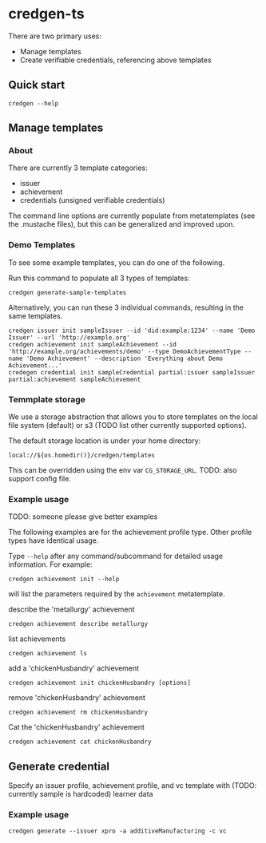 # credgen-ts

There are two primary uses:
- Manage templates
- Create verifiable credentials, referencing above templates

## Quick start

```
credgen --help
```

## Manage templates

### About

There are currently 3 template categories:
- issuer
- achievement
- credentials (unsigned verifiable credentials)

The command line options are currently populate from metatemplates (see the .mustache files), but this can be generalized and improved upon.

### Demo Templates

To see some example templates, you can do one of the following. 

Run this command to populate all 3 types of templates:

```
credgen generate-sample-templates
```

Alternatively, you can run these 3 individual commands, resulting in the same templates.

```
credgen issuer init sampleIssuer --id 'did:example:1234' --name 'Demo Issuer' --url 'http://example.org'
credgen achievement init sampleAchievement --id 'http://example.org/achievements/demo' --type DemoAchievementType --name 'Demo Achievement' --description 'Everything about Demo Achievement...'
credegen credential init sampleCredential partial:issuer sampleIssuer partial:achievement sampleAchievement
```


### Temmplate storage

We use a storage abstraction that allows you to store templates on the local file system (default) or s3 (TODO list other currently supported options).

The default storage location is under your home directory:
```
local://${os.homedir()}/credgen/templates
```

This can be overridden using the env var `CG_STORAGE_URL`. TODO: also support config file. 

### Example usage

TODO: someone please give better examples

The following examples are for the achievement profile type. Other profile types have identical usage.

Type `--help` after any command/subcommand for detailed usage information. For example:
```
credgen achievement init --help
``` 
will list the parameters required by the `achievement` metatemplate. 


describe the 'metallurgy' achievement

```
credgen achievement describe metallurgy
```

list achievements

```
credgen achievement ls
```

add a 'chickenHusbandry' achievement

```
credgen achievement init chickenHusbandry [options]
```

remove 'chickenHusbandry' achievement

```
credgen achievement rm chickenHusbandry
```

Cat the 'chickenHusbandry' achievement

```
credgen achievement cat chickenHusbandry
```


## Generate credential

Specify an issuer profile, achievement profile, and vc template with (TODO: currently sample is hardcoded) learner data

### Example usage

```
credgen generate --issuer xpro -a additiveManufacturing -c vc
```
